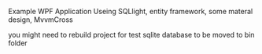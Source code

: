 Example WPF Application Useing SQLlight, entity framework, some materal design, MvvmCross

you might need to rebuild project for test sqlite database to be moved to bin folder
